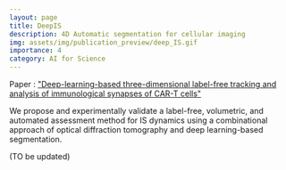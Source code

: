 ```yaml
---
layout: page
title: DeepIS
description: 4D Automatic segmentation for cellular imaging
img: assets/img/publication_preview/deep_IS.gif
importance: 4
category: AI for Science
---
```


Paper : <a href="https://elifesciences.org/articles/49023">"Deep-learning-based three-dimensional label-free tracking and analysis of immunological synapses of CAR-T cells"</a>

We propose and experimentally validate a label-free, volumetric, and automated assessment method for IS dynamics using a combinational approach of optical diffraction tomography and deep learning-based segmentation.

(TO be updated)
